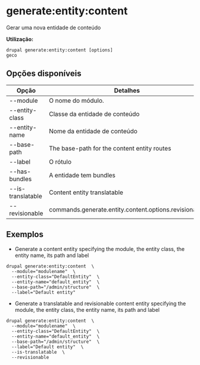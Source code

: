 # generate:entity:content
Gerar uma nova entidade de conteúdo

**Utilização:**
```
drupal generate:entity:content [options]
geco
```

## Opções disponíveis
Opção | Detalhes
-------|-------------
--module | O nome do módulo.
--entity-class | Classe da entidade de conteúdo
--entity-name | Nome da entidade de conteúdo
--base-path | The base-path for the content entity routes
--label | O rótulo
--has-bundles | A entidade tem bundles
--is-translatable | Content entity translatable
--revisionable | commands.generate.entity.content.options.revisionable

## Exemplos
* Generate a content entity specifying the module, the entity class, the entity name, its path and label
```
drupal generate:entity:content  \
  --module="modulename"  \
  --entity-class="DefaultEntity"  \
  --entity-name="default_entity"  \
  --base-path="/admin/structure"  \
  --label="Default entity"
```
* Generate a translatable and revisionable content entity specifying the module, the entity class, the entity name, its path and label
```
drupal generate:entity:content  \
  --module="modulename"  \
  --entity-class="DefaultEntity"  \
  --entity-name="default_entity"  \
  --base-path="/admin/structure"  \
  --label="Default entity"  \
  --is-translatable  \
  --revisionable
```
